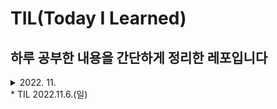 # TIL(Today I Learned)

## 하루 공부한 내용을 간단하게 정리한 레포입니다

<details>
<summary>2022. 11.<summary>
<div markdown="1">
    * TIL 2022.11.6.(일)
</div>
</details>
